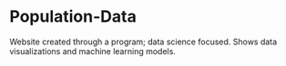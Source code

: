 # Population-Data
Website created through a program; data science focused. Shows data visualizations and machine learning models. 
